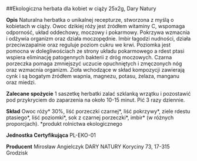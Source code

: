 ##Ekologiczna herbata dla kobiet w ciąży 25x2g, Dary Natury

**Opis** Naturalna herbatka o unikalnej recepturze, stworzona z myślą o kobietach w ciąży. Owoc dzikiej róży jest źródłem witaminy C, wspomaga odporność, układ oddechowy, moczowy i pokarmowy. Pokrzywa wzmacnia i odżywia organizm oraz działa moczopędnie. Imbir łagodzi nudności, działa przeciwzapalnie oraz reguluje poziom cukru we krwi. Poziomka jest pomocna w dolegliwościach ze strony układu pokarmowego a rdest ptasi wspiera eliminację patogennych bakterii z dróg moczowych. Czarna porzeczka pomaga zmniejszyć uczucie opuchniętych i zmęczonych nóg oraz wzmacnia organizm. Zioła wchodzące w skład kompozycji zawierają cynk i są bogatym źródłem wapnia, magnezu, potasu, żelaza, manganu oraz miedzi.

**Zalecane spożycie** 1 saszetkę herbatki zalać szklanką wrzątku i pozostawić pod przykryciem do zaparzenia na około 10-15 minut. Pić 3 razy dziennie.

**Skład** Owoc róży\* 30%, liść porzeczki czarnej\*, liść pokrzywy\*, ziele rdestu ptasiego\*, liść poziomki\*, sok z czarnej porzeczki\*, imbir\* (w różnych proporcjach).
\*produkt rolnictwa ekologicznego

**Jednostka Certyfikująca** PL-EKO-01

**Producent** Mirosław Angielczyk DARY NATURY
Koryciny 73, 17-315 Grodzisk
